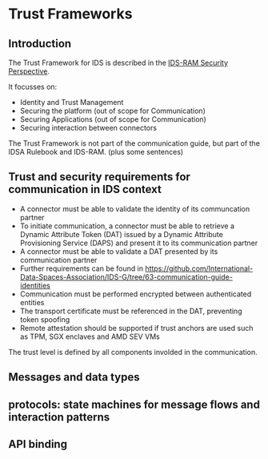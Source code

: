 # Trust Frameworks #

## Introduction ##

The Trust Framework for IDS is described in the [IDS-RAM Security Perspective](https://docs.internationaldataspaces.org/ids-ram-4/perspectives-of-the-reference-architecture-model/4_perspectives/4_1_security_perspective).

It focusses on:

- Identity and Trust Management
- Securing the platform (out of scope for Communication)
- Securing Applications (out of scope for Communication)
- Securing interaction between connectors

The Trust Framework is not part of the communication guide, but part of the IDSA Rulebook and IDS-RAM. (plus some sentences)

## Trust and security requirements for communication in IDS context
- A connector must be able to validate the identity of its communcation partner
- To initiate communication, a connector must be able to retrieve a Dynamic Attribute Token (DAT) issued by a Dynamic Attribute Provisioning Service (DAPS) and present it to its communication partner
- A connector must be able to validate a DAT presented by its communication partner
- Further requirements can be found in https://github.com/International-Data-Spaces-Association/IDS-G/tree/63-communication-guide-identities
- Communication must be performed encrypted between authenticated entities 
- The transport certificate must be referenced in the DAT, preventing token spoofing
- Remote attestation should be supported if trust anchors are used such as TPM, SGX enclaves and AMD SEV VMs

The trust level is defined by all components involded in the communication. 

## Messages and data types ##

## protocols: state machines for message flows and interaction patterns ##


## API binding ##
